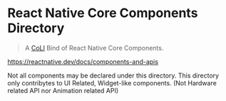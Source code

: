 # React Native Core Components Directory

> A [CoLI](https://coli.codes) Bind of React Native Core Components.

https://reactnative.dev/docs/components-and-apis

Not all components may be declared under this directory.
This directory only contribytes to UI Related, Widget-like components. (Not Hardware related API nor Animation related API)
